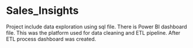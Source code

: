 # Sales_Insights
Project include data exploration using sql file. 
There is Power BI dashboard file. This was the platform used for data cleaning and ETL pipeline.
After ETL process dashboard was created.

